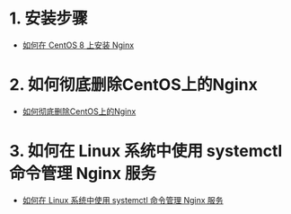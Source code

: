 # 1. 安装步骤

    
  * [如何在 CentOS 8 上安装 Nginx](https://www.jianshu.com/p/9b2dd37a5af9)
    
    
# 2. 如何彻底删除CentOS上的Nginx

  * [如何彻底删除CentOS上的Nginx](http://www.vue5.com/centos/23093.html)
    
    
# 3. 如何在 Linux 系统中使用 systemctl 命令管理 Nginx 服务

 * [如何在 Linux 系统中使用 systemctl 命令管理 Nginx 服务](https://linux265.com/news/3775.html)
    
    
    
    
    
    
    
    
    
    
    
    
    
